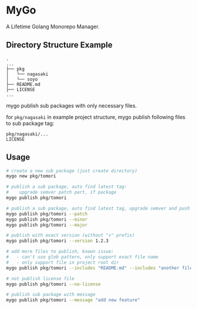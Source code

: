 # MyGo

A Lifetime Golang Monorepo Manager.

## Directory Structure Example

```
.
...
├── pkg
│   └── nagasaki
│   └── soyo
├── README.md
├── LICENSE
...
```

mygo publish sub packages with only necessary files.

for `pkg/nagasaki` in example project structure, mygo publish following files to sub package tag:

```
pkg/nagasaki/...
LICENSE
```

## Usage

```bash
# create a new sub package (just create directory)
mygo new pkg/tomori

# publish a sub package, auto find latest tag:
#    upgrade semver patch part, if package
mygo publish pkg/tomori

# publish a sub package, auto find latest tag, upgrade semver and push
mygo publish pkg/tomori --patch
mygo publish pkg/tomori --minor
mygo publish pkg/tomori --major

# publish with exact version (without "v" prefix)
mygo publish pkg/tomori --version 1.2.3

# add more files to publish, known issue:
#   - can't use glob pattern, only support exact file name
#   - only support file in project root dir
mygo publish pkg/tomori --includes "README.md" --includes "another file"

# not publish license file
mygo publish pkg/tomori --no-license

# publish sub package with message
mygo publish pkg/tomori --message "add new feature"
```
